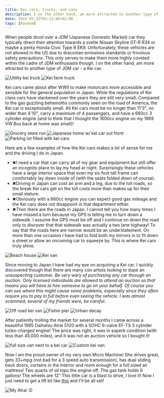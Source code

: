 ```yaml
---
title: Kei cars, trucks, and vans
description: I on the other hand, am more attracted to another type of JDM car - a Kei car...
date: 2015-05-22T03:13:00+02:00
tags: [Random]
---
```

<div class=“text-lg m-2”>
<p class="mb-2">When people drool over a JDM (Japanese Domestic Market) car they typically direct their attention towards a svelte Nissan Skyline GT-R R34 or maybe a perky Honda Civic Type R EK9. Unfortunately, these vehicles are not allowed in the US due to draconian emissions standards or frivolous safety precautions. This only serves to make them more highly coveted within the cadre of JDM enthusiasts though. I on the other hand, am more attracted to another type of JDM car - a Kei car.</p>

<img class="w-8/12 rounded-lg shadow-lg mx-auto" src="https://fallfish-tenkara-images.s3-us-west-1.amazonaws.com/FfT+-+Kei+Cars/utility-kei-truck.JPG" alt="Utility kei truck" />

<img class="w-8/12 rounded-lg shadow-lg mx-auto" src="https://fallfish-tenkara-images.s3-us-west-1.amazonaws.com/FfT+-+Kei+Cars/farm-vehicle-kei-truck.JPG" alt="Kei farm truck" />


<p class="mb-2 mt-2">Kei cars came about after WWII to make motorcars more accessible and sensible for the general population in Japan. While the regulations of Kei class cars have slackened over the years they are still very small. Compared to the gas guzzling behemoths commonly seen on the road of America, the Kei car is exceptionally small. All Kei cars must be no longer than 11'3", no wider than 4'10", carry a maximum of 4 passengers, and have a 660cc 3 cylinder engine (and to think that I thought the 1600cc engine on my 1969 VW Bus back at home was small)!</p>

<img class="w-8/12 rounded-lg shadow-lg mx-auto" src="https://fallfish-tenkara-images.s3-us-west-1.amazonaws.com/FfT+-+Kei+Cars/kei-car-grocery-store-run.JPG" alt="Grocery store run" />

<img class="w-8/12 rounded-lg shadow-lg mx-auto" src="https://fallfish-tenkara-images.s3-us-west-1.amazonaws.com/FfT+-+Kei+Cars/kei-car-japanese-house.JPG" alt="Japanese home w/ kei car out front" />

<img class="w-8/12 rounded-lg shadow-lg mx-auto" src="https://fallfish-tenkara-images.s3-us-west-1.amazonaws.com/FfT+-+Kei+Cars/kei-car-kei-trucks-utility-road-signs.JPG" alt="Parking lot filled with kei cars" />

<p class="mb-2 mt-2">Here are a few examples of how the Kei cars makes a lot of sense for me and the driving I do in Japan.</p>
<ul>
 	<li class="ml-4 mr-4">&#10006;I need a car that can carry all of my gear and equipment but still offer an incognito place to lay my head at night. Surprisingly these vehicles have a large interior space that even my six foot tall frame can comfortably lay down inside of (with the seats folded down of course).</li>
 	<li class="ml-4 mr-4">&#10006;Driving in Japan can cost an arm and a leg, due to the toll roads, so the break Kei cars get on the toll costs more than makes up for their small stature.</li>
 	<li class="ml-4 mr-4">&#10006;Obviously with a 660cc engine you can expect good gas mileage and the Kei cars does not disappoint in that department either.</li>
 	<li class="ml-4 mr-4">&#10006;Then there are the roads in Japan. I cannot tell you how many times I have missed a turn because my GPS is telling me to turn down a sidewalk. I assume the GPS must be off and I continue on down the road only to discover that that sidewalk was actually a two lane highway! To say that the roads here are narrow would be an understatement. On more than one occasion I have had to fold both my mirrors in to fit down a street or allow an oncoming car to squeeze by. This is where Kei cars truly shine.</li>
</ul>

<img class="w-8/12 rounded-lg shadow-lg mx-auto" src="https://fallfish-tenkara-images.s3-us-west-1.amazonaws.com/FfT+-+Kei+Cars/kei-cars-beach-house.JPG" alt="Beach house" />

<img class="w-8/12 rounded-lg shadow-lg mx-auto" src="https://fallfish-tenkara-images.s3-us-west-1.amazonaws.com/FfT+-+Kei+Cars/kei-van-most-popular-in-japan.JPG" alt="Kei van" />

<p class="mb-2 mt-2">Since moving to Japan I have had my eye on acquiring a Kei car. I quickly discovered though that there are many con artists looking to dupe an unsuspecting customer. <em>Be very wary of purchasing any car through an auction. Only licensed individuals are allowed to attend an auction so that means you will have to hire someone to go on your behalf. Of course you can see where this might cause some problems, especially since they often require you to pay in full before even seeing the vehicle. I was almost scammed, several of my friends were, be careful. </em></p>

<img class="w-8/12 rounded-lg shadow-lg mx-auto" src="https://fallfish-tenkara-images.s3-us-west-1.amazonaws.com/FfT+-+Kei+Cars/lifted-kei-van-off-road.JPG" alt="Off road kei van" />

<img class="w-8/12 rounded-lg shadow-lg mx-auto" src="https://fallfish-tenkara-images.s3-us-west-1.amazonaws.com/FfT+-+Kei+Cars/suzuki-kei-van-fishing-pier.JPG" alt="Fishin pier" />

<img class="w-8/12 rounded-lg shadow-lg mx-auto" src="https://fallfish-tenkara-images.s3-us-west-1.amazonaws.com/FfT+-+Kei+Cars/urban-decay-scooter-kei-truck.JPG" alt="Urban decay" />

<p class="mb-2 mt-2">After patiently trolling the market for several months I came across a beautiful 1995 Daihatsu Atrai S120 with a SOHC 6-valve EF-TS 3 cylinder turbo-charged engine! The price was right, it was in superb condition (with less than 45,000 miles), and it was not an auction vehicle so I bought it!</p>

<img class="w-8/12 rounded-lg shadow-lg mx-auto" src="https://fallfish-tenkara-images.s3-us-west-1.amazonaws.com/FfT+-+Kei+Cars/tiny-kei-car-mid-sized-van-beach.JPG" alt="full size van next to a kei car" />

<img class="w-8/12 rounded-lg shadow-lg mx-auto" src="https://fallfish-tenkara-images.s3-us-west-1.amazonaws.com/FfT+-+Kei+Cars/tricked-out-racing-kei-van.JPG" alt="Custom kei van" />


<p class="mb-2 mt-2">Now I am the proud owner of my very own Micro Machine! She drives great, gets 33+mpg (not bad for a 3 speed auto transmission), has dual sliding back doors, curtains in the interior and room enough for a full sized air mattress! Two quarts of oil tops the engine off. The gas tank holds 6 gallons! The wheels are 12" This little car is a blast to drive, I love it! Now I just need to get a lift kit like <a href="https://www.car-athlete.com/" target="_blank" rel="noopener noreferrer">this</a> and I'll be all set!</p>

<img class="w-8/12 rounded-lg shadow-lg mx-auto" src="https://fallfish-tenkara-images.s3-us-west-1.amazonaws.com/FfT+-+Kei+Cars/daihatsu-atrai-s120-kei-car-japan.JPG" alt="My Atrai :D" />
</div>
